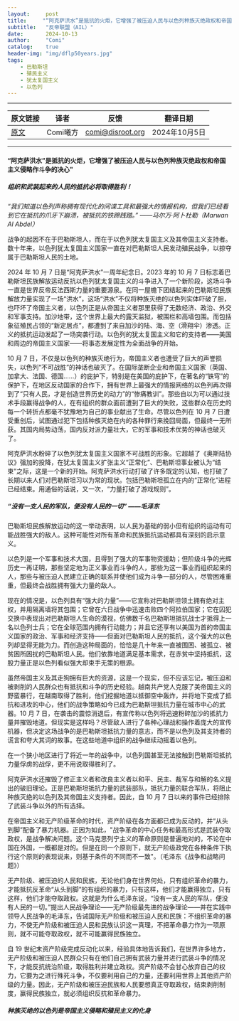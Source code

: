 ```yaml
---
layout:     post
title:     "“阿克萨洪水”是抵抗的火炬，它增强了被压迫人民与以色列种族灭绝政权和帝国主义侵略作斗争的决心"
subtitle:   "反帝联盟（AIL）"
date:       2024-10-13
author:     "Comi"
catalog:    true
header-img: "img/dflp50years.jpg"
tags:
    - 巴勒斯坦
    - 殖民主义
    - 犹太复国主义
    - 以色列
---
```


---

| 原文链接                                                     | 译者     | 反馈             | 翻译日期      |
| ------------------------------------------------------------ | -------- | ---------------- | ------------- |
| [原文](https://ail-red.com/the-al-aqsa-flood-is-a-torch-of-resistance-which-strengthens-the-determination-of-the-oppressed-peoples-to-struggle-against-the-genocidal-israeli-state-and-imperialist-aggression/) | Comi曦方 | comi@disroot.org | 2024年10月5日 |

---

#### “阿克萨洪水”是抵抗的火炬，它增强了被压迫人民与以色列种族灭绝政权和帝国主义侵略作斗争的决心"

##### 组织和武装起来的人民的抵抗必将取得胜利！

*“我们知道以色列声称拥有现代化的间谍工具和最强大的情报机构，但我们已经看到它在抵抗的爪牙下崩溃，被抵抗的铁蹄践踏。”          ——马尔万·阿卜杜勒（Marwan Al Abdel）*  

战争的起因不在于巴勒斯坦人，而在于以色列犹太复国主义及其帝国主义支持者。数十年来，以色列犹太复国主义国家一直在对巴勒斯坦人民发动殖民战争，以掠夺属于巴勒斯坦人民的土地。

2024 年 10 月 7 日是“阿克萨洪水”一周年纪念日。2023 年的 10 月 7 日标志着巴勒斯坦民族解放运动反抗以色列犹太复国主义的斗争进入了一个新阶段，这场斗争一直是世界反帝反法西斯力量的重要源泉。在同一屋檐下团结起来的巴勒斯坦民族解放力量实现了一场“洪水”，这场“洪水”不仅将种族灭绝的以色列实体吓破了胆，也吓坏了帝国主义者，以色列正是从帝国主义者那里获得了无数经济、政治、外交和军事支持。加沙地带，这个世界上最大的露天监狱，被围栏和高墙包围。而包括象征殖民占领的“新定居点”，都遭到了来自加沙的陆、海、空（滑翔伞）渗透。正义的抵抗运动发起了一场突袭行动。以色列的犹太复国主义和它的支持者——美国和周边的帝国主义国家——将事态发展定性为全面战争的开始。

10 月 7 日，不仅是以色列的种族灭绝行为，帝国主义者也遭受了巨大的声誉损失，以色列“不可战胜”的神话也破灭了。在国际垄断企业和帝国主义国家（英国、加拿大、法国、德国……）的庇护下，特别是在美国的庇护下，在著名的“铁穹”的保护下，在地区反动国家的合作下，拥有世界上最强大的情报网络的以色列再次得到了“只有人民，才是创造世界历史的动力”的“惨痛教训”。那些自以为可以通过技术手段赢得战争的人，在有组织的群众面前遭到了巨大的失败，这些群众在历史的每一个转折点都毫不犹豫地为自己的事业献出了生命。尽管以色列在 10 月 7 日遭受重创后，试图通过犯下包括种族灭绝在内的各种罪行来挽回局面，但最终一无所获。其国内局势动荡，国内反对派力量壮大，它的军事和技术优势的神话也破灭了。

阿克萨洪水粉碎了以色列犹太复国主义国家不可战胜的形象。它超越了《奥斯陆协议》强加的投降，在犹太复国主义扩张主义“正常化”、巴勒斯坦事业被认为“结束”之际，这是一个新的开始。阿克萨洪水行动打破了许多既定的认知，也打破了长期以来人们对巴勒斯坦习以为常的现状。包括巴勒斯坦孤立在内的“正常化”进程已经结束。用通俗的话说，又一次，“力量打破了游戏规则”。

##### “没有一支人民的军队，便没有人民的一切”   ——毛泽东

巴勒斯坦民族解放运动的这一举动表明，以人民为基础的弱小但有组织的运动有可能战胜强大的敌人。这种可能性对所有革命和民族抵抗运动都具有深刻的启示意义。

以色列是一个军事和技术大国，且得到了强大的军事物资援助；但阶级斗争的光辉历史一再证明，那些坚定地为正义事业而斗争的人，那些为这一事业而组织起来的人，那些与被压迫人民建立正确的联系并使他们成为斗争一部分的人，尽管困难重重，但最终会战胜拥有强大力量的敌人。

现在的情况是，以色列具有“强大的力量”——它宣称对巴勒斯坦领土拥有绝对主权，并用隔离墙将其包围；它曾在六日战争中迅速击败四个阿拉伯国家；它在囚犯交换中表现出对巴勒斯坦人生命的漠视，仿佛数千名巴勒斯坦抵抗战士才抵得上一名以色列士兵；它在全球范围内拥有行动能力；并且它还享有以美国为首的帝国主义国家的政治、军事和经济支持——但面对巴勒斯坦人民的抵抗，这个强大的以色列却显得无能为力。而创造这种局面的，恰恰是几十年来一直被围困、被孤立、被贫困所困扰的巴勒斯坦人民。他们依靠地道满足基本需求，在赤贫中坚持抵抗，这股力量正是以色列看似强大却束手无策的根源。

虽然帝国主义及其走狗拥有巨大的资源，这是一个现实，但不应该忘记，被压迫和被剥削的人民群众也有抵抗和斗争的历史经验。越南共产党人克服了美帝国主义的野蛮暴行，在越南取得了胜利，他们挖掘地道以抵御空中轰炸，并将地下变成了抵抗和进攻的中心，他们的战争策略如今已成为巴勒斯坦抵抗力量在城市中心的武器。10 月 7 日，在袭击的震惊消退后，有宣传称以色列将迅速粉碎加沙的抵抗力量并摧毁地道。但现实是这样吗？尽管敌人进行了各种心理战和操作着庞大的宣传机器，但决定这场战争的是巴勒斯坦抵抗力量的意志，而不是以色列及其支持者的谎言和夸大其词的故事。在这些地道中组织的战争继续动摇着以色列。

在一个狭小地区进行了将近一年的战争中，以色列国甚至无法接触到巴勒斯坦抵抗力量俘虏的战俘，更不用说取得胜利了。

阿克萨洪水还摧毁了修正主义者和改良主义者以和平、民主、裁军与和解的名义提出的破旧理论。正是巴勒斯坦抵抗力量的武装部队，抵抗力量的联合军队，将阻止种族灭绝的以色列及其帝国主义支持者。因此，自 10 月 7 日以来的事件已经排除了武装斗争以外的所有选择。

在帝国主义和无产阶级革命的时代，资产阶级在各方面都已成为反动的，并“从头到脚”配备了暴力机器。正因为如此，"战争革命的中心任务和最高形式是武装夺取政权，是战争解决问题。这个马克思列宁主义的革命原则是普遍地对的，不论在中国在外国，一概都是对的。但是在同一个原则下，就无产阶级政党在各种条件下执行这个原则的表现说来，则基于条件的不同而不一致"。（毛泽东《战争和战略问题》）

无产阶级、被压迫的人民和民族，无论他们身在世界何处，只有组织革命的暴力，才能抵抗反革命“从头到脚”的有组织的暴力，只有这样，他们才能赢得独立，只有这样，他们才能夺取政权。这就是为什么毛泽东说，“没有一支人民的军队，便没有人民的一切。”提出人民战争理论——无产阶级最先进的战争理论——并在实践中领导人民战争的毛泽东，告诫国际无产阶级和被压迫人民和民族：不组织革命的暴力，不使无产阶级和被压迫人民和民族认识这一真理，不把革命暴力作为一项原则，就不可能夺取政权，就不可能赢得民族独立。

自 19 世纪末资产阶级完成反动化以来，经验具体地告诉我们，在世界许多地方，无产阶级和被压迫人民群众只有在他们自己拥有武装力量并进行武装斗争的情况下，才能反抗统治阶级，取得胜利并建立政权。资产阶级不会甘心放弃自己的权力，它要为之进行殊死斗争，不仅要利用自己的力量，还要利用世界上其他资产阶级的力量。因此，无产阶级和被压迫民族和人民要想真正夺取政权，结束剥削制度，赢得民族独立，就必须组织反抗和革命暴力。

##### 种族灭绝的以色列是帝国主义侵略和殖民主义的化身
